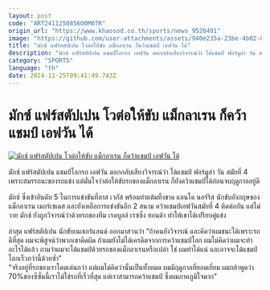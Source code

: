 ```yaml
---
layout: post
code: "ART2411250856O0M07R"
origin_url: "https://www.khaosod.co.th/sports/news_9520491"
image: "https://github.com/user-attachments/assets/940e235a-23be-4b02-8e19-cbb11abff57f"
title: "มักซ์ แฟร์สตัปเปน โวต่อให้ขับ แม็กลาเรน ก็คว้าแชมป์ เอฟวัน ได้"
description: "มักซ์ แฟร์สตัปเปน แชมป์โลกรถ เอฟวัน ตอกกลับเสียงวิจารณ์ว่า ได้แชมป์ ฟอร์มูล่า วัน สมัยที่ 4 เพราะสมรรถนะของรถแข่ง แต่มั่นใจว่าต่อให้ขับรถของแม็ก"
category: "SPORTS"
language: "th"
date: 2024-11-25T09:41:49.743Z
---
```


# มักซ์ แฟร์สตัปเปน โวต่อให้ขับ แม็กลาเรน ก็คว้าแชมป์ เอฟวัน ได้

[![มักซ์ แฟร์สตัปเปน โวต่อให้ขับ แม็กลาเรน ก็คว้าแชมป์ เอฟวัน ได้](https://www.khaosod.co.th/wpapp/uploads/2024/11/Max1.jpg "มักซ์ แฟร์สตัปเปน โวต่อให้ขับ แม็กลาเรน ก็คว้าแชมป์ เอฟวัน ได้")](https://www.khaosod.co.th/wpapp/uploads/2024/11/Max1.jpg)

มักซ์ แฟร์สตัปเปน แชมป์โลกรถ เอฟวัน ตอกกลับเสียงวิจารณ์ว่า ได้แชมป์ ฟอร์มูล่า วัน สมัยที่ 4 เพราะสมรรถนะของรถแข่ง แต่มั่นใจว่าต่อให้ขับรถของแม็กลาเรน ก็ยังคว้าแชมป์ได้ก่อนจบฤดูกาลอยู่ดี

มักซ์ ซึ่งเข้าอันดับ 5 ในการแข่งขันที่ลาส เวกัส พร้อมทำแต้มทิ้งขาด แลนโด นอร์ริส นักขับอังกฤษของแม็กลาเรน เมอร์เซเดส และยังเหลือการแข่งขันอีก 2 สนาม คว้าแชมป์เอฟวันสมัยที่ 4 ติดต่อกัน แต่ไม่วาย มักซ์ ยังถูกวิจารณ์ว่าด้วยรถของทีม เรดบูลล์ เรซซิ่ง ฮอนด้า ทำให้เขาได้เปรียบคู่แข่ง

ล่าสุด แฟร์สตัปเปน นักขับเนเธอร์แลนด์ ออกมาสวนว่า “ถ้าคนยังวิจารณ์ และคิดว่าผมชนะได้เพราะรถดีที่สุด ผมจะพิสูจน์ว่าพวกเขาคิดผิด ถ้าผมยังไม่ได้เครดิตจากการคว้าแชมป์โลก ผมไม่คิดว่าผมจะทำอะไรได้แล้ว ถามว่าผมจะได้แชมป์ด้วยรถของแม็กลาเรนหรือเปล่า ใช่ ผมทำได้แน่ และอาจจะได้แชมป์โลกเร็วกว่านี้ด้วยซ้ำ”  
“จริงอยู่ที่รถของเราโดดเด่นกว่า แต่ผมไม่คิดว่านั้นเป็นทั้งหมด ผมมีฤดูกาลที่ยอดเยี่ยม ผมกล้าพูดว่า 70%ของซีซั่นนี้เราไม่ใช่รถที่เร็วที่สุด แต่เราสามารถคว้าแชมป์ ซึ่งผมภาคภูมิใจมาก”